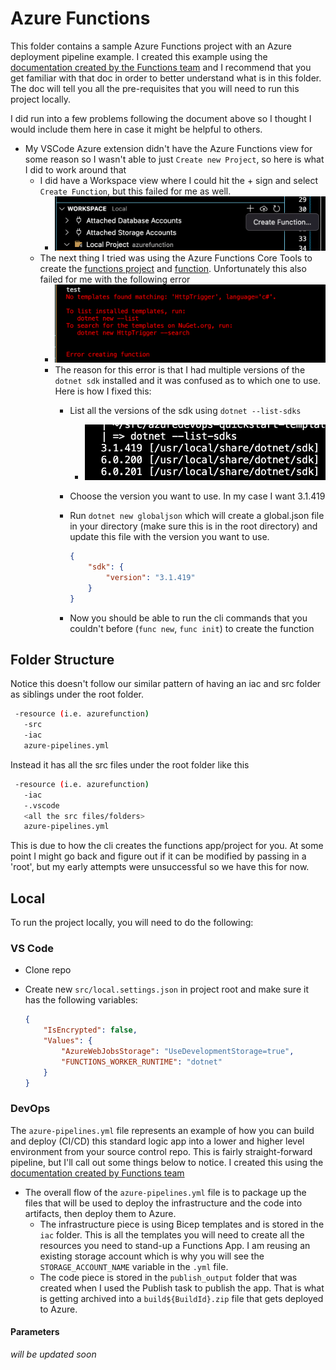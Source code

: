 # Azure Functions

This folder contains a sample Azure Functions project with an Azure deployment pipeline example.  I created this example using the [documentation created by the Functions team](https://docs.microsoft.com/en-us/azure/azure-functions/create-first-function-vs-code-csharp?tabs=in-process) and I recommend that you get familiar with that doc in order to better understand what is in this folder.  The doc will tell you all the pre-requisites that you will need to run this project locally.

I did run into a few problems following the document above so I thought I would include them here in case it might be helpful to others.

- My VSCode Azure extension didn't have the Azure Functions view for some reason so I wasn't able to just `Create new Project`, so here is what I did to work around that
  - I did have a Workspace view where I could hit the + sign and select `Create Function`, but this failed for me as well.
    - ![Azure Workspace view to create a function](../docs/azWorkspaceView.png)
  - The next thing I tried was using the Azure Functions Core Tools to create the [functions project](https://docs.microsoft.com/en-us/azure/azure-functions/functions-run-local?tabs=v4%2Cmacos%2Ccsharp%2Cportal%2Cbash#create-a-local-functions-project) and [function](https://docs.microsoft.com/en-us/azure/azure-functions/functions-run-local?tabs=v4%2Cmacos%2Ccsharp%2Cportal%2Cbash#create-func). Unfortunately this also failed for me with the following error
    - ![Azure Functions Core Tools CLI error creating function](../docs/azFunctionsCoreToolsError.png)
    - The reason for this error is that I had multiple versions of the `dotnet sdk` installed and it was confused as to which one to use.  Here is how I fixed this:
      - List all the versions of the sdk using `dotnet --list-sdks`
        - ![installed dotnet sdk versions list](../docs/dotnetSdkVersions.png)
      - Choose the version you want to use.  In my case I want 3.1.419
      - Run `dotnet new globaljson` which will create a global.json file in your directory (make sure this is in the root directory) and update this file with the version you want to use.

        ```json
        {
            "sdk": {
                "version": "3.1.419"
            }
        }
        ```

      - Now you should be able to run the cli commands that you couldn't before (`func new`, `func init`) to create the function

## Folder Structure

Notice this doesn't follow our similar pattern of having an iac and src folder as siblings under the root folder.

```bash
 -resource (i.e. azurefunction)
   -src
   -iac
   azure-pipelines.yml
```

Instead it has all the src files under the root folder like this

```bash
 -resource (i.e. azurefunction)
   -iac
   -.vscode
   <all the src files/folders>
   azure-pipelines.yml
```

This is due to how the cli creates the functions app/project for you.  At some point I might go back and figure out if it can be modified by passing in a 'root', but my early attempts were unsuccessful so we have this for now.

## Local

To run the project locally, you will need to do the following:

### VS Code

- Clone repo
- Create new `src/local.settings.json` in project root and make sure it has the following variables:

    ```json
    {
        "IsEncrypted": false,
        "Values": {
            "AzureWebJobsStorage": "UseDevelopmentStorage=true",
            "FUNCTIONS_WORKER_RUNTIME": "dotnet"
        }
    }
    ```

### DevOps

The `azure-pipelines.yml` file represents an example of how you can build and deploy (CI/CD) this standard logic app into a lower and higher level environment from your source control repo.  This is fairly straight-forward pipeline, but I'll call out some things below to notice. I created this using the [documentation created by Functions team](https://docs.microsoft.com/en-us/azure/azure-functions/create-first-function-vs-code-csharp?tabs=in-process)

- The overall flow of the `azure-pipelines.yml` file is to package up the files that will be used to deploy the infrastructure and the code into artifacts, then deploy them to Azure.
  - The infrastructure piece is using Bicep templates and is stored in the `iac` folder.  This is all the templates you will need to create all the resources you need to stand-up a Functions App.  I am reusing an existing storage account which is why you will see the `STORAGE_ACCOUNT_NAME` variable in the `.yml` file.
  - The code piece is stored in the `publish_output` folder that was created when I used the Publish task to publish the app.  That is what is getting archived into a `build${BuildId}.zip` file that gets deployed to Azure.

#### Parameters

*will be updated soon*